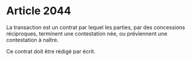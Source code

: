 # Article 2044

<p>La transaction est un contrat par lequel les parties, par des concessions réciproques, terminent une contestation née, ou préviennent une contestation à naître.</p><p>Ce contrat doit être rédigé par écrit.</p>